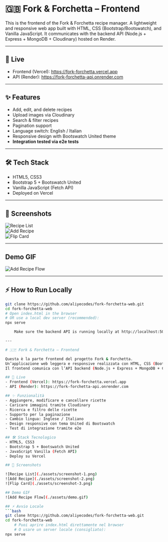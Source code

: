 #  🇬🇧 Fork & Forchetta – Frontend

This is the frontend of the Fork & Forchetta recipe manager.
A lightweight and responsive web app built with HTML, CSS (Bootstrap/Bootswatch), and Vanilla JavaScript.
It communicates with the backend API (Node.js + Express + MongoDB + Cloudinary) hosted on Render.

---

## 🚀 Live
- Frontend (Vercel): https://fork-forchetta.vercel.app
- API (Render): https://fork-forchetta-api.onrender.com

---

## ✨ Features
- Add, edit, and delete recipes  
- Upload images via Cloudinary  
- Search & filter recipes  
- Pagination support  
- Language switch: English / Italian  
- Responsive design with Bootswatch United theme  
- **Integration tested via e2e tests**

---

## 🛠️ Tech Stack
- HTML5, CSS3
- Bootstrap 5 + Bootswatch United
- Vanilla JavaScript (Fetch API)
- Deployed on Vercel

---

## 📸 Screenshots

![Recipe List](./assets/screenshot-1.png)  
![Add Recipe](./assets/screenshot-2.png)  
![Flip Card](./assets/screenshot-3.png)  

---

## Demo GIF
![Add Recipe Flow](./assets/demo.gif)

---

## ⚡ How to Run Locally
```bash
git clone https://github.com/aliyecodes/fork-forchetta-web.git
cd fork-forchetta-web
# Open index.html in the browser
# OR use a local dev server (recommended):
npx serve

    Make sure the backend API is running locally at http://localhost:5000.

---

# 🇮🇹 Fork & Forchetta – Frontend

Questa è la parte frontend del progetto Fork & Forchetta.
Un’applicazione web leggera e responsive realizzata con HTML, CSS (Bootstrap/Bootswatch) e JavaScript Vanilla.
Il frontend comunica con l’API backend (Node.js + Express + MongoDB + Cloudinary) ospitata su Render.

## 🚀 Live
- Frontend (Vercel): https://fork-forchetta.vercel.app
- API (Render): https://fork-forchetta-api.onrender.com

## ✨ Funzionalità
- Aggiungere, modificare e cancellare ricette
- Caricare immagini tramite Cloudinary
- Ricerca e filtro delle ricette
- Supporto per la paginazione
- Cambio lingua: Inglese / Italiano
- Design responsive con tema United di Bootswatch
- Test di integrazione tramite e2e

## 🛠️ Stack Tecnologico
- HTML5, CSS3
- Bootstrap 5 + Bootswatch United
- JavaScript Vanilla (Fetch API)
- Deploy su Vercel

## 📸 Screenshots

![Recipe List](./assets/screenshot-1.png)  
![Add Recipe](./assets/screenshot-2.png)  
![Flip Card](./assets/screenshot-3.png)  

## Demo GIF
![Add Recipe Flow](./assets/demo.gif)

## ⚡ Avvio Locale
```bash
git clone https://github.com/aliyecodes/fork-forchetta-web.git
cd fork-forchetta-web
    # Puoi aprire index.html direttamente nel browser
    # O usare un server locale (consigliato):
npx serve
